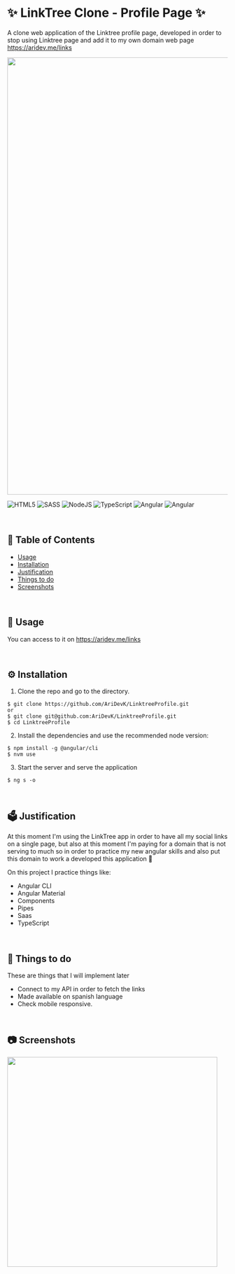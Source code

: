 # ✨ LinkTree Clone - Profile Page ✨
A clone web application of the Linktree profile page, developed in order to stop using Linktree page and add it to my own domain web page https://aridev.me/links

<img align="center" src= "" width="1000px"/> 

![HTML5](https://img.shields.io/badge/html5-%23E34F26.svg?style=for-the-badge&logo=html5&logoColor=white)
![SASS](https://img.shields.io/badge/SASS-hotpink.svg?style=for-the-badge&logo=SASS&logoColor=white)
![NodeJS](https://img.shields.io/badge/node.js-6DA55F?style=for-the-badge&logo=node.js&logoColor=white)
![TypeScript](https://img.shields.io/badge/typescript-%23007ACC.svg?style=for-the-badge&logo=typescript&logoColor=white)
![Angular](https://img.shields.io/badge/angular-%23DD0031.svg?style=for-the-badge&logo=angular&logoColor=white)
![Angular](https://img.shields.io/badge/angular%20Material-%23ffa824.svg?style=for-the-badge&logo=angular&logoColor=white)


<br>

## 📑 Table of Contents 
  - [Usage](#-usage)
  - [Installation](#-installation)
  - [Justification](#-justification)
  - [Things to do](#-things-to-do)
  - [Screenshots](#-screenshots)

<br>

## 🤖 Usage
You can access to it on https://aridev.me/links

<br>

## ⚙ Installation
1. Clone the repo and go to the directory.
```shell
$ git clone https://github.com/AriDevK/LinktreeProfile.git
or
$ git clone git@github.com:AriDevK/LinktreeProfile.git
$ cd LinktreeProfile
```
2. Install the dependencies and use the recommended node version:
```shell
$ npm install -g @angular/cli
$ nvm use
```
3. Start the server and serve the application
```shell
$ ng s -o
```

<br>


## 🗳 Justification
At this moment I'm using the LinkTree app in order to have all my social links on a single page, but also at this moment I'm paying for a domain 
that is not serving to much so in order to practice my new angular skills and also put this domain to work a developed this application 🥰

On this project I practice things like:
- Angular CLI
- Angular Material
- Components
- Pipes
- Saas
- TypeScript

<br>


## 💭 Things to do

These are things that I will implement later
- Connect to my API in order to fetch the links
- Made available on spanish language
- Check mobile responsive.

<br>

## 📷 Screenshots
<img width= "480" src= ""/>

